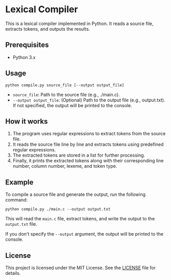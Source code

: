 # Lexical Compiler

This is a lexical compiler implemented in Python. It reads a source file, extracts tokens, and outputs the results.

## Prerequisites

- Python 3.x

## Usage
```
python compile.py source_file [--output output_file]
```
- `source_file`: Path to the source file (e.g., ./main.c).
- `--output output_file`: (Optional) Path to the output file (e.g., output.txt). If not specified, the output will be printed to the console.

## How it works

1. The program uses regular expressions to extract tokens from the source file.
2. It reads the source file line by line and extracts tokens using predefined regular expressions.
3. The extracted tokens are stored in a list for further processing.
4. Finally, it prints the extracted tokens along with their corresponding line number, column number, lexeme, and token type.

## Example

To compile a source file and generate the output, run the following command:

```
python compile.py ./main.c --output output.txt
```

This will read the `main.c` file, extract tokens, and write the output to the `output.txt` file.

If you don't specify the `--output` argument, the output will be printed to the console.

## License

This project is licensed under the MIT License. See the [LICENSE](LICENSE) file for details.